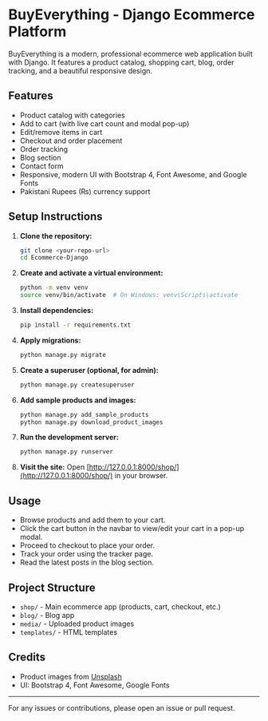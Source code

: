 # BuyEverything - Django Ecommerce Platform

BuyEverything is a modern, professional ecommerce web application built with Django. It features a product catalog, shopping cart, blog, order tracking, and a beautiful responsive design.

## Features
- Product catalog with categories
- Add to cart (with live cart count and modal pop-up)
- Edit/remove items in cart
- Checkout and order placement
- Order tracking
- Blog section
- Contact form
- Responsive, modern UI with Bootstrap 4, Font Awesome, and Google Fonts
- Pakistani Rupees (₨) currency support

## Setup Instructions

1. **Clone the repository:**
   ```bash
   git clone <your-repo-url>
   cd Ecommerce-Django
   ```
2. **Create and activate a virtual environment:**
   ```bash
   python -m venv venv
   source venv/bin/activate  # On Windows: venv\Scripts\activate
   ```
3. **Install dependencies:**
   ```bash
   pip install -r requirements.txt
   ```
4. **Apply migrations:**
   ```bash
   python manage.py migrate
   ```
5. **Create a superuser (optional, for admin):**
   ```bash
   python manage.py createsuperuser
   ```
6. **Add sample products and images:**
   ```bash
   python manage.py add_sample_products
   python manage.py download_product_images
   ```
7. **Run the development server:**
   ```bash
   python manage.py runserver
   ```
8. **Visit the site:**
   Open [http://127.0.0.1:8000/shop/](http://127.0.0.1:8000/shop/) in your browser.

## Usage
- Browse products and add them to your cart.
- Click the cart button in the navbar to view/edit your cart in a pop-up modal.
- Proceed to checkout to place your order.
- Track your order using the tracker page.
- Read the latest posts in the blog section.

## Project Structure
- `shop/` - Main ecommerce app (products, cart, checkout, etc.)
- `blog/` - Blog app
- `media/` - Uploaded product images
- `templates/` - HTML templates

## Credits
- Product images from [Unsplash](https://unsplash.com/)
- UI: Bootstrap 4, Font Awesome, Google Fonts

---
For any issues or contributions, please open an issue or pull request.
 
